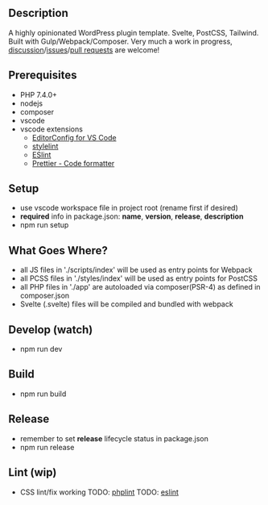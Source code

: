 ## Description
A highly opinionated WordPress plugin template. Svelte, PostCSS, Tailwind. Built with Gulp/Webpack/Composer.
Very much a work in progress, [discussion](https://github.com/koehndesign/plugin-template/discussions)/[issues](https://github.com/koehndesign/plugin-template/issues)/[pull requests](https://github.com/koehndesign/plugin-template/pulls) are welcome!

## Prerequisites
* PHP 7.4.0+
* nodejs
* composer
* vscode
* vscode extensions
	* [EditorConfig for VS Code](https://marketplace.visualstudio.com/items?itemName=EditorConfig.EditorConfig)
	* [stylelint](https://marketplace.visualstudio.com/items?itemName=stylelint.vscode-stylelint)
	* [ESlint](https://marketplace.visualstudio.com/items?itemName=dbaeumer.vscode-eslint)
	* [Prettier - Code formatter](https://marketplace.visualstudio.com/items?itemName=esbenp.prettier-vscode)

## Setup
* use vscode workspace file in project root (rename first if desired)
* __required__ info in package.json: __name__, __version__, __release__, __description__
* npm run setup

## What Goes Where?
* all JS files in './scripts/index' will be used as entry points for Webpack
* all PCSS files in './styles/index' will be used as entry points for PostCSS
* all PHP files in './app' are autoloaded via composer(PSR-4) as defined in composer.json
* Svelte (.svelte) files will be compiled and bundled with webpack

## Develop (watch)
* npm run dev

## Build
* npm run build

## Release
* remember to set __release__ lifecycle status in package.json
* npm run release

## Lint (wip)
* CSS lint/fix working 
TODO: [phplint](https://www.npmjs.com/package/phplint)
TODO: [eslint](https://eslint.org/docs/developer-guide/nodejs-api)
